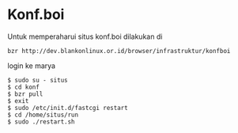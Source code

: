 # Konf.boi

Untuk memperaharui situs konf.boi dilakukan di

```
bzr ​http://dev.blankonlinux.or.id/browser/infrastruktur/konfboi
```

login ke marya

```
$ sudo su - situs
$ cd konf
$ bzr pull
$ exit
$ sudo /etc/init.d/fastcgi restart
$ cd /home/situs/run
$ sudo ./restart.sh
```
